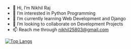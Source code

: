 - 👋 Hi, I’m Nikhil Raj
- 👀 I’m interested in Python Programming
- 🌱 I’m currently learning Web Development and Django
- 💞️ I’m looking to collaborate on Development Projects
- 📫 Reach me through nikhil25803@gmail.com

[![Top Langs](https://github-readme-stats.vercel.app/api/top-langs/?username=nikhil25803&layout=compact)](https://github.com/anuraghazra/github-readme-stats)

<!---
nikhil25803/nikhil25803 is a ✨ special ✨ repository because its `README.md` (this file) appears on your GitHub profile.
You can click the Preview link to take a look at your changes.
--->
